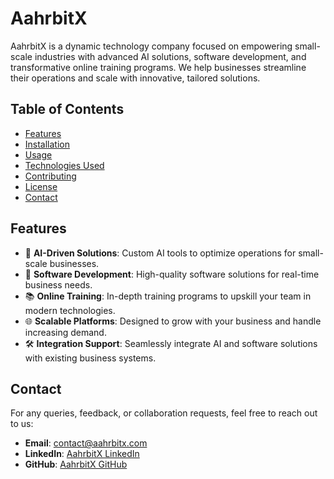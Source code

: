 # AahrbitX

AahrbitX is a dynamic technology company focused on empowering small-scale industries with advanced AI solutions, software development, and transformative online training programs. We help businesses streamline their operations and scale with innovative, tailored solutions.

## Table of Contents

- [Features](#features)
- [Installation](#installation)
- [Usage](#usage)
- [Technologies Used](#technologies-used)
- [Contributing](#contributing)
- [License](#license)
- [Contact](#contact)


## Features

- 🚀 **AI-Driven Solutions**: Custom AI tools to optimize operations for small-scale businesses.
- 🔧 **Software Development**: High-quality software solutions for real-time business needs.
- 📚 **Online Training**: In-depth training programs to upskill your team in modern technologies.
- 🌐 **Scalable Platforms**: Designed to grow with your business and handle increasing demand.
- 🛠️ **Integration Support**: Seamlessly integrate AI and software solutions with existing business systems.

## Contact

For any queries, feedback, or collaboration requests, feel free to reach out to us:

- **Email**: [contact@aahrbitx.com](mailto:contact@aahrbitx.com)
- **LinkedIn**: [AahrbitX LinkedIn](https://linkedin.com/company/aahrbitx)
- **GitHub**: [AahrbitX GitHub](https://github.com/aahrbitx)
